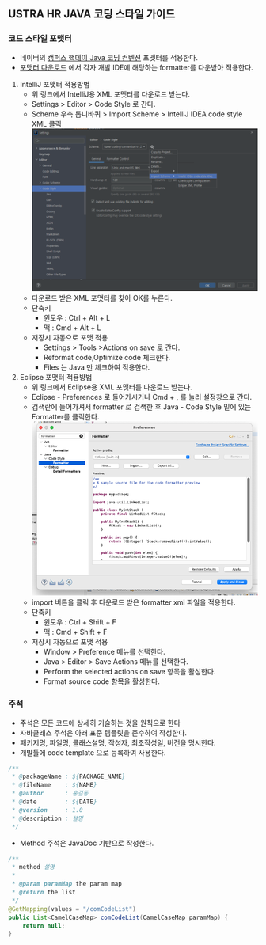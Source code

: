 ## USTRA HR JAVA 코딩 스타일 가이드

### 코드 스타일 포맷터

* 네이버의 [캠퍼스 핵데이 Java 코딩 컨벤션](https://naver.github.io/hackday-conventions-java/) 포맷터를 적용한다.
* [포맷터 다운로드](https://github.com/naver/hackday-conventions-java/tree/master/rule-config) 에서 각자 개발 IDE에 해당하는 formatter를
  다운받아 적용한다.

1. IntelliJ 포맷터 적용방법
    * 위 링크에서 IntelliJ용 XML 포맷터를 다운로드 받는다.
    * Settings > Editor > Code Style 로 간다.
    * Scheme 우측 톱니바퀴 > Import Scheme > IntelliJ IDEA code style XML 클릭
      ![settings](../assets/images/IntelliJ-setting.png)
    * 다운로드 받은 XML 포맷터를 찾아 OK를 누른다.
    * 단축키
        * 윈도우 : Ctrl + Alt + L
        * 맥 : Cmd + Alt + L
    * 저장시 자동으로 포맷 적용
        * Settings > Tools >Actions on save 로 간다.
        * Reformat code,Optimize code 체크한다.
        * Files 는 Java 만 체크하여 적용한다.
2. Eclipse 포맷터 적용방법
    * 위 링크에서 Eclipse용 XML 포맷터를 다운로드 받는다.
    * Eclipse - Preferences 로 들어가시거나 Cmd + , 를 눌러 설정창으로 간다.
    * 검색란에 들어가셔서 formatter 로 검색한 후 Java - Code Style 밑에 있는 Formatter를 클릭한다.
      ![settings](../assets/images/eclipse-setting.png)
    * import 버튼을 클릭 후 다운로드 받은 formatter xml 파일을 적용한다.
    * 단축키
        * 윈도우 : Ctrl + Shift + F
        * 맥 : Cmd + Shift + F
    * 저장시 자동으로 포맷 적용
        * Window > Preference 메뉴를 선택한다.
        * Java > Editor > Save Actions 메뉴를 선택한다.
        * Perform the selected actions on save 항목을 활성한다.
        * Format source code 항목을 활성한다.

### 주석

* 주석은 모든 코드에 상세히 기술하는 것을 원칙으로 한다
* 자바클래스 주석은 아래 표준 템플릿을 준수하여 작성한다.
* 패키지명, 파일명, 클래스설명, 작성자, 최초작성일, 버전을 명시한다.
* 개발툴에 code template 으로 등록하여 사용한다.

```java
/**
 * @packageName : ${PACKAGE_NAME}
 * @fileName    : ${NAME}
 * @author      : 홍길동
 * @date        : ${DATE}
 * @version     : 1.0
 * @description : 설명
 */
```

* Method 주석은 JavaDoc 기반으로 작성한다.

```java
/**
 * method 설명
 *
 * @param paramMap the param map
 * @return the list
 */
@GetMapping(values = "/comCodeList")
public List<CamelCaseMap> comCodeList(CamelCaseMap paramMap) {
	return null;
}
```

